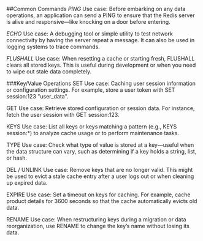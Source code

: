 ##Common Commands
*PING*
Use case: Before embarking on any data operations, an application can send a PING to ensure that the Redis server is alive and responsive—like knocking on a door before entering.

*ECHO*
Use case: A debugging tool or simple utility to test network connectivity by having the server repeat a message. It can also be used in logging systems to trace commands.

*FLUSHALL*
Use case: When resetting a cache or starting fresh, FLUSHALL clears all stored keys. This is useful during development or when you need to wipe out stale data completely.

###Key/Value Operations
SET
Use case: Caching user session information or configuration settings. For example, store a user token with SET session:123 "user_data".

GET
Use case: Retrieve stored configuration or session data. For instance, fetch the user session with GET session:123.

KEYS
Use case: List all keys or keys matching a pattern (e.g., KEYS session:*) to analyze cache usage or to perform maintenance tasks.

TYPE
Use case: Check what type of value is stored at a key—useful when the data structure can vary, such as determining if a key holds a string, list, or hash.

DEL / UNLINK
Use case: Remove keys that are no longer valid. This might be used to evict a stale cache entry after a user logs out or when cleaning up expired data.

EXPIRE
Use case: Set a timeout on keys for caching. For example, cache product details for 3600 seconds so that the cache automatically evicts old data.

RENAME
Use case: When restructuring keys during a migration or data reorganization, use RENAME to change the key’s name without losing its data.